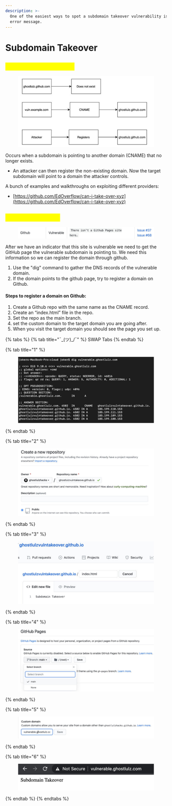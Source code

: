 ```yaml
---
description: >-
  One of the easiest ways to spot a subdomain takeover vulnerability is by the
  error message.
---
```


# Subdomain Takeover

## <mark style="color:yellow;">Subdomain Takeover</mark>

<figure><img src="../.gitbook/assets/image.png" alt=""><figcaption></figcaption></figure>

Occurs when a subdomain is pointing to another domain (CNAME) that no longer exists.

* An attacker can then register the non-existing domain. Now the target subdomain will point to a domain the attacker controls.

A bunch of examples and walkthroughs on exploiting different providers:

* [https://github.com/EdOverflow/can-i-take-over-xyz](https://github.com/EdOverflow/can-i-take-over-xyz)

## <mark style="color:yellow;">GitHub Takeover</mark>

<figure><img src="../.gitbook/assets/image (3).png" alt=""><figcaption></figcaption></figure>

After we have an indicator that this site is vulnerable we need to get the GitHub page the vulnerable subdomain is pointing to. We need this information so we can register the domain through github.

1. Use the "dig" command to gather the DNS records of the vulnerable domain.
2. If the domain points to the github page, try to register a domain on Github.

#### Steps to register a domain on Github:

1. Create a Github repo with the same name as the CNAME record.
2. Create an “index.html” file in the repo.
3. Set the repo as the main branch.
4. set the custom domain to the target domain you are going after.
5. When you visit the target domain you should see the page you set up.

{% tabs %}
{% tab title="¯\_(ツ)_/¯" %}
SWAP Tabs
{% endtab %}

{% tab title="1" %}
<figure><img src="../.gitbook/assets/image (4).png" alt=""><figcaption></figcaption></figure>
{% endtab %}

{% tab title="2" %}
<figure><img src="../.gitbook/assets/image (5).png" alt=""><figcaption></figcaption></figure>
{% endtab %}

{% tab title="3" %}
<figure><img src="../.gitbook/assets/image (6).png" alt=""><figcaption></figcaption></figure>
{% endtab %}

{% tab title="4" %}
<figure><img src="../.gitbook/assets/image (7).png" alt=""><figcaption></figcaption></figure>
{% endtab %}

{% tab title="5" %}
<figure><img src="../.gitbook/assets/image (8).png" alt=""><figcaption></figcaption></figure>
{% endtab %}

{% tab title="6" %}
<figure><img src="../.gitbook/assets/image (9).png" alt=""><figcaption></figcaption></figure>
{% endtab %}
{% endtabs %}



